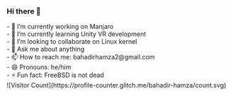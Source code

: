 ### Hi there 👋

<!--
**bahadir-hamza/bahadir-hamza** is a ✨ _special_ ✨ repository because its `README.md` (this file) appears on your GitHub profile.

Here are some ideas to get you started: --!>

 - 🔭 I’m currently working on Manjaro </br>
 - 🌱 I’m currently learning Unity VR development </br>
 - 👯 I’m looking to collaborate on Linux kernel </br>
 <!-- - 🤔 I’m looking for help with ... --!>
 - 💬 Ask me about anything </br>
 - 📫 How to reach me: bahadirhamza2@gmail.com </br>
 - 😄 Pronouns: he/him </br>
 - ⚡ Fun fact: FreeBSD is not dead </br>

 ![Visitor Count](https://profile-counter.glitch.me/bahadir-hamza/count.svg)
